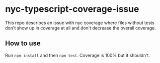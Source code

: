 # nyc-typescript-coverage-issue

This repo describes an issue with nyc coverage where files without tests don't show up in coverage at all and don't decrease the overall coverage.

## How to use

Run `npm install` and then `npm test`. Coverage is 100% but it shouldn't.
